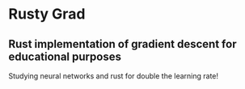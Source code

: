 # Rusty Grad
## Rust implementation of gradient descent for educational purposes
Studying neural networks and rust for double the learning rate!

